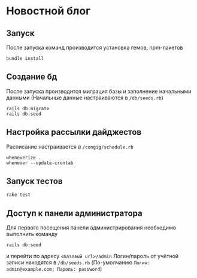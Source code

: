 # Новостной блог

## Запуск
После запуска команд производится установка гемов, npm-пакетов
```
bundle install
```


## Создание бд
После запуска производится миграция базы и заполнение начальными данными
(Начальные данные настраиваются в `/db/seeds.rb`)
```
rails db:migrate
rails db:seed
```

## Настройка рассылки дайджестов
Расписание настраивается в `/congig/schedule.rb`
```
wheneverize .
whenever --update-crontab
```

## Запуск тестов
```
rake test
```

## Доступ к панели администратора
Для первого посещения панели администрирования необходимо выполнить команду
```
rails db:seed
```
и перейти по адресу `<базовый url>/admin` 
Логин/пароль от учётной записи находятся в `/db/seeds.rb`
(По-умолчанию `Логин: admin@example.com; Пароль: password`)
